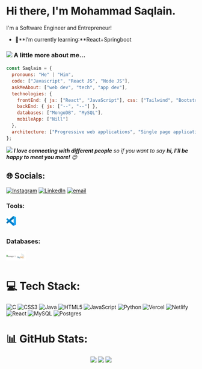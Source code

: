 # Hi there, I'm Mohammad Saqlain. 

I'm a Software Engineer and Entrepreneur!

- 🌱**I’m currently learning:**React+Springboot
                    
### <img src="https://media.giphy.com/media/VgCDAzcKvsR6OM0uWg/giphy.gif" width="50"> A little more about me...

```javascript
const Saqlain = {
  pronouns: "He" | "Him",
  code: ["Javascript", "React JS", "Node JS"],
  askMeAbout: ["web dev", "tech", "app dev"],
  technologies: {
    frontEnd: { js: ["React", "JavaScript"], css: ["Tailwind", "Bootstrap"] },
    backEnd: { js: ["--", "--"] },
    databases: ["MongoDB", "MySQL"],
    mobileApp: ["Nill"]
  },
  architecture: ["Progressive web applications", "Single page applications"],
};
```
<img src="https://media.giphy.com/media/LnQjpWaON8nhr21vNW/giphy.gif" width="60"> <em><b>I love connecting with different people</b> so if you want to say <b>hi, I'll be happy to meet you more!</b> 😊</em>


## 🌐 Socials:
[![Instagram](https://img.shields.io/badge/Instagram-%23E4405F.svg?logo=Instagram&logoColor=white)](https://instagram.com/techwhiz_saq) [![LinkedIn](https://img.shields.io/badge/LinkedIn-%230077B5.svg?logo=linkedin&logoColor=white)](https://linkedin.com/in/mohammed-saqlain-1b7774309) [![email](https://img.shields.io/badge/Email-D14836?logo=gmail&logoColor=white)](mailto:csesaq07@gmail.com) 
<!-- Snake Game Repo View -->


### Tools:

<img title="Visual Studio Code" align="left" alt="Visual Studio Code" width="26px" src="https://raw.githubusercontent.com/github/explore/80688e429a7d4ef2fca1e82350fe8e3517d3494d/topics/visual-studio-code/visual-studio-code.png" />

<br />
<br />

### Databases:

<img title="MongoDB" align="left" alt="MongoDB" width="26px" src="https://raw.githubusercontent.com/github/explore/80688e429a7d4ef2fca1e82350fe8e3517d3494d/topics/mongodb/mongodb.png" />
<img title="MySQL" align="left" alt="MySQL" width="26px" src="https://raw.githubusercontent.com/github/explore/80688e429a7d4ef2fca1e82350fe8e3517d3494d/topics/mysql/mysql.png" />

<br />
<br />


# 💻 Tech Stack:
![C](https://img.shields.io/badge/c-%2300599C.svg?style=flat&logo=c&logoColor=white) ![CSS3](https://img.shields.io/badge/css3-%231572B6.svg?style=flat&logo=css3&logoColor=white) ![Java](https://img.shields.io/badge/java-%23ED8B00.svg?style=flat&logo=openjdk&logoColor=white) ![HTML5](https://img.shields.io/badge/html5-%23E34F26.svg?style=flat&logo=html5&logoColor=white) ![JavaScript](https://img.shields.io/badge/javascript-%23323330.svg?style=flat&logo=javascript&logoColor=%23F7DF1E) ![Python](https://img.shields.io/badge/python-3670A0?style=flat&logo=python&logoColor=ffdd54) ![Vercel](https://img.shields.io/badge/vercel-%23000000.svg?style=flat&logo=vercel&logoColor=white) ![Netlify](https://img.shields.io/badge/netlify-%23000000.svg?style=flat&logo=netlify&logoColor=#00C7B7) ![React](https://img.shields.io/badge/react-%2320232a.svg?style=flat&logo=react&logoColor=%2361DAFB) ![MySQL](https://img.shields.io/badge/mysql-4479A1.svg?style=flat&logo=mysql&logoColor=white) ![Postgres](https://img.shields.io/badge/postgres-%23316192.svg?style=flat&logo=postgresql&logoColor=white)

# 📊 GitHub Stats:

<div align="center">

<img height="158em" src="https://github-profile-summary-cards.vercel.app/api/cards/profile-details?username=mohammedsaqlain73&theme=radical">
<!--<img height="158em" src="https://github-profile-summary-cards.vercel.app/api/cards/stats?username=mohammedsaqlain73&theme=radical">
<img height="160em" src="https://github-profile-summary-cards.vercel.app/api/cards/repos-per-language?username=mohammedsaqlain73&theme=radical">
<img height="160em" src="https://github-profile-summary-cards.vercel.app/api/cards/most-commit-language?username=mohammedsaqlain73&theme=radical">
<img height="160em" src="https://github-profile-summary-cards.vercel.app/api/cards/productive-time?username=mohammedsaqlain73&theme=radical&utcOffset=8"> -->
<img height="169em" src="https://github-readme-stats.vercel.app/api?username=mohammedsaqlain73&theme=radical&hide_border=false&include_all_commits=false&count_private=false">
<img height="169em" src="https://github-readme-streak-stats.herokuapp.com/?user=mohammedsaqlain73&theme=radical">

<br />

</div><br>
<!--# 📊 GitHub Stats:
![](https://github-readme-stats.vercel.app/api?username=mohammedsaqlain73&theme=react&hide_border=false&include_all_commits=false&count_private=false)<br/>
#![](https://nirzak-streak-stats.vercel.app/?user=mohammedsaqlain73&theme=react&hide_border=false)<br/>
![](https://github-readme-stats.vercel.app/api/top-langs/?username=mohammedsaqlain73&theme=react&hide_border=false&include_all_commits=false&count_private=false&layout=compact)

-->
